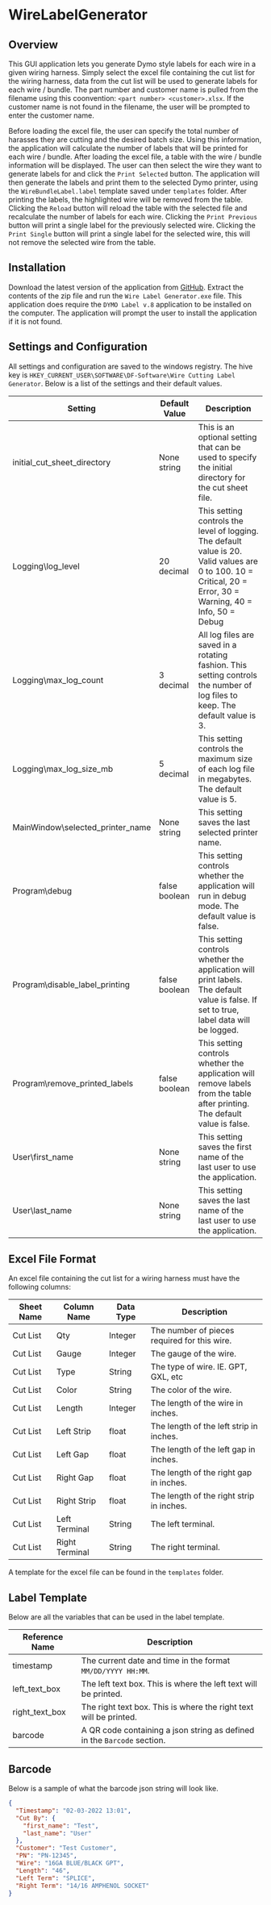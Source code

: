 # WireLabelGenerator

## Overview

This GUI application lets you generate Dymo style labels for each wire in a given wiring harness. Simply select the excel file containing the cut list for the wiring harness, data from the cut list will be used to generate labels for each wire / bundle. The part number and customer name is pulled from the filename using this coonvention: `<part number> <customer>.xlsx`. If the customer name is not found in the filename, the user will be prompted to enter the customer name.

Before loading the excel file, the user can specify the total number of harasses they are cutting and the desired batch size. Using this information, the application will calculate the number of labels that will be printed for each wire / bundle. After loading the excel file, a table with the wire / bundle information will be displayed. The user can then select the wire they want to generate labels for and click the `Print Selected` button. The application will then generate the labels and print them to the selected Dymo printer, using the `WireBundleLabel.label` template saved under `templates` folder. After printing the labels, the highlighted wire will be removed from the table. Clicking the `Reload` button will reload the table with the selected file and recalculate the number of labels for each wire. Clicking the `Print Previous` button will print a single label for the previously selected wire. Clicking the `Print Single` button will print a single label for the selected wire, this will not remove the selected wire from the table.

## Installation

Download the latest version of the application from [GitHub](https://github.com/dominickfau/WireLabelGenerator/releases). Extract the contents of the zip file and run the `Wire Label Generator.exe` file. This application does require the `DYMO Label v.8` application to be installed on the computer. The application will prompt the user to install the application if it is not found.

## Settings and Configuration

All settings and configuration are saved to the windows registry. The hive key is `HKEY_CURRENT_USER\SOFTWARE\DF-Software\Wire Cutting Label Generator`. Below is a list of the settings and their default values.

| Setting                          | Default Value | Description                                                                                                                                                    |
| -------------------------------- | ------------- | -------------------------------------------------------------------------------------------------------------------------------------------------------------- |
| initial_cut_sheet_directory      | None string   | This is an optional setting that can be used to specify the initial directory for the cut sheet file.                                                          |
| Logging\log_level                | 20 decimal    | This setting controls the level of logging. The default value is 20. Valid values are 0 to 100. 10 = Critical, 20 = Error, 30 = Warning, 40 = Info, 50 = Debug |
| Logging\max_log_count            | 3 decimal     | All log files are saved in a rotating fashion. This setting controls the number of log files to keep. The default value is 3.                                  |
| Logging\max_log_size_mb          | 5 decimal     | This setting controls the maximum size of each log file in megabytes. The default value is 5.                                                                  |
| MainWindow\selected_printer_name | None string   | This setting saves the last selected printer name.                                                                                                             |
| Program\debug                    | false boolean | This setting controls whether the application will run in debug mode. The default value is false.                                                              |
| Program\disable_label_printing   | false boolean | This setting controls whether the application will print labels. The default value is false. If set to true, label data will be logged.                        |
| Program\remove_printed_labels    | false boolean | This setting controls whether the application will remove labels from the table after printing. The default value is false.                                    |
| User\first_name                  | None string   | This setting saves the first name of the last user to use the application.                                                                                     |
| User\last_name                   | None string   | This setting saves the last name of the last user to use the application.                                                                                      |

## Excel File Format

An excel file containing the cut list for a wiring harness must have the following columns:

| Sheet Name | Column Name    | Data Type | Description                                  |
| ---------- | -------------- | --------- | -------------------------------------------- |
| Cut List   | Qty            | Integer   | The number of pieces required for this wire. |
| Cut List   | Gauge          | Integer   | The gauge of the wire.                       |
| Cut List   | Type           | String    | The type of wire. IE. GPT, GXL, etc          |
| Cut List   | Color          | String    | The color of the wire.                       |
| Cut List   | Length         | Integer   | The length of the wire in inches.            |
| Cut List   | Left Strip     | float     | The length of the left strip in inches.      |
| Cut List   | Left Gap       | float     | The length of the left gap in inches.        |
| Cut List   | Right Gap      | float     | The length of the right gap in inches.       |
| Cut List   | Right Strip    | float     | The length of the right strip in inches.     |
| Cut List   | Left Terminal  | String    | The left terminal.                           |
| Cut List   | Right Terminal | String    | The right terminal.                          |

A template for the excel file can be found in the `templates` folder.

## Label Template

Below are all the variables that can be used in the label template.

| Reference Name | Description                                                             |
| -------------- | ----------------------------------------------------------------------- |
| timestamp      | The current date and time in the format `MM/DD/YYYY HH:MM`.             |
| left_text_box  | The left text box. This is where the left text will be printed.         |
| right_text_box | The right text box. This is where the right text will be printed.       |
| barcode        | A QR code containing a json string as defined in the `Barcode` section. |

## Barcode

Below is a sample of what the barcode json string will look like.

```json
{
  "Timestamp": "02-03-2022 13:01",
  "Cut By": {
    "first_name": "Test",
    "last_name": "User"
  },
  "Customer": "Test Customer",
  "PN": "PN-12345",
  "Wire": "16GA BLUE/BLACK GPT",
  "Length": "46",
  "Left Term": "SPLICE",
  "Right Term": "14/16 AMPHENOL SOCKET"
}
```
